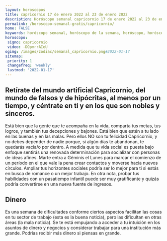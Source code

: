 ```yaml
---
layout: horoscopos
title: capricornio 17 de enero 2022 al 23 de enero 2022 
description: Horóscopo semanal capricornio 17 de enero 2022 al 23 de enero 2022. Retírate del mundo artificial Capricornio, del mundo de falsos y de hipócritas, al menos por un tiempo, y céntrate en ti y en los que son nobles y sinceros. 
permalink: /horoscopo-semanal-gratis/capricornio/
home: FALSE
keywords: horóscopo semanal, horóscopo de la semana, horóscopo, horóscopo gratis,horóscopos, horóscopo esperanza gracia, horoscopos capricornio la semana, horóscopos gratis, Tarot, Astrologia, Zodíaco, capricornio, horoscopo gratis, semanal
horoscopo:
 signo: capricornio
 video: -DQpmrrAIeU
ogimg: /images/zodiac/semanal_capricornio.png#2022-01-17
sitemap:
 priority: 1
 changefreq: 'weekly'
 lastmod: '2022-01-17'
---
```




## Retírate del mundo artificial Capricornio, del mundo de falsos y de hipócritas, al menos por un tiempo, y céntrate en ti y en los que son nobles y sinceros. 

Está bien que la gente que te acompaña en la vida, comparta tus metas, tus logros, y también tus decepciones y bajones. Está bien que estén a tu lado en las buenas y en las malas. Pero ellos NO son tu felicidad Capricornio, y no debes depender de nadie porque, si algún días te abandonan, te quedarás vacía/o por dentro.
A medida que tu vida social es puesta bajo enfoque sentirás una renovada determinación para socializar con personas de ideas afines. Marte entra a Géminis el Lunes para marcar el comienzo de un período en el que vale la pena crear contactos y moverse hacia nuevos círculos. Ampliar tus horizontes sociales podría ser lo mejor para ti si estás en busca de romance o un mejor trabajo. En otra nota, probar tus habilidades con un pasatiempo infantil puede ser muy gratificante y quizás podría convertirse en una nueva fuente de ingresos.

## Dinero

Es una semana de dificultades conforme ciertos aspectos facilitan las cosas en tu sector de trabajo (esta es la buena noticia), pero las dificultan en otras áreas (la mala noticia). Se te está empujando a acceder a tu intuición en los asuntos de dinero y negocios y considerar trabajar para una institución más grande. Podrías recibir más dinero si piensas en grande.